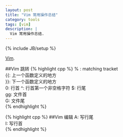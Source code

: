 ```yaml
---
layout: post
title: "Vim 常用操作总结"
category: tools 
tags: [vim]
description: |
  Vim 常用操作总结. 
---
```

{% include JB/setup %}

[Vim](http://www.vim.org/).

##Vim 跳转
{% highlight cpp %}
    % : matching tracket   
    {{: 上一个函数定义的地方  
    }}: 下一个函数定义的地方  
    0: 行首 
    ^: 行首第一个非空格字符 
    $: 行尾  
    gg: 文件首  
    G: 文件尾  
{% endhighlight %}

{% highlight cpp %}
##Vim 编辑
   A: 写行尾  
   I: 写行首  
{% endhighlight %}
